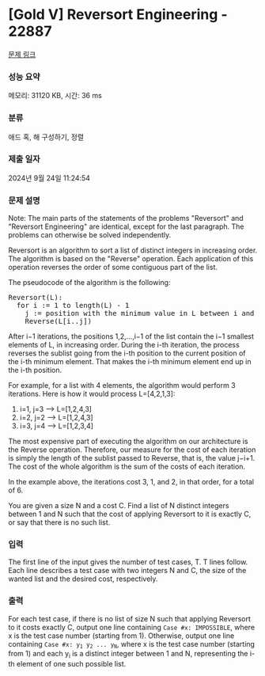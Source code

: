 # [Gold V] Reversort Engineering - 22887 

[문제 링크](https://www.acmicpc.net/problem/22887) 

### 성능 요약

메모리: 31120 KB, 시간: 36 ms

### 분류

애드 혹, 해 구성하기, 정렬

### 제출 일자

2024년 9월 24일 11:24:54

### 문제 설명

<p>Note: The main parts of the statements of the problems "Reversort" and "Reversort Engineering" are identical, except for the last paragraph. The problems can otherwise be solved independently.</p>

<p>Reversort is an algorithm to sort a list of distinct integers in increasing order. The algorithm is based on the "Reverse" operation. Each application of this operation reverses the order of some contiguous part of the list.</p>

<p>The pseudocode of the algorithm is the following:</p>

<pre>Reversort(L):
  for i := 1 to length(L) - 1
    j := position with the minimum value in L between i and length(L), inclusive
    Reverse(L[i..j])
</pre>

<p>After i−1 iterations, the positions 1,2,…,i−1 of the list contain the i−1 smallest elements of L, in increasing order. During the i-th iteration, the process reverses the sublist going from the i-th position to the current position of the i-th minimum element. That makes the i-th minimum element end up in the i-th position.</p>

<p>For example, for a list with 4 elements, the algorithm would perform 3 iterations. Here is how it would process L=[4,2,1,3]:</p>

<ol>
	<li>i=1, j=3 ⟶ L=[1,2,4,3]</li>
	<li>i=2, j=2 ⟶ L=[1,2,4,3]</li>
	<li>i=3, j=4 ⟶ L=[1,2,3,4]</li>
</ol>

<p>The most expensive part of executing the algorithm on our architecture is the Reverse operation. Therefore, our measure for the cost of each iteration is simply the length of the sublist passed to Reverse, that is, the value j−i+1. The cost of the whole algorithm is the sum of the costs of each iteration.</p>

<p>In the example above, the iterations cost 3, 1, and 2, in that order, for a total of 6.</p>

<p>You are given a size N and a cost C. Find a list of N distinct integers between 1 and N such that the cost of applying Reversort to it is exactly C, or say that there is no such list.</p>

### 입력 

 <p>The first line of the input gives the number of test cases, T. T lines follow. Each line describes a test case with two integers N and C, the size of the wanted list and the desired cost, respectively.</p>

### 출력 

 <p>For each test case, if there is no list of size N such that applying Reversort to it costs exactly C, output one line containing <code>Case #x: IMPOSSIBLE</code>, where x is the test case number (starting from 1). Otherwise, output one line containing <code>Case #x: y<sub>1</sub> y<sub>2</sub> ... y<sub>N</sub></code>, where x is the test case number (starting from 1) and each y<sub>i</sub> is a distinct integer between 1 and N, representing the i-th element of one such possible list.</p>

